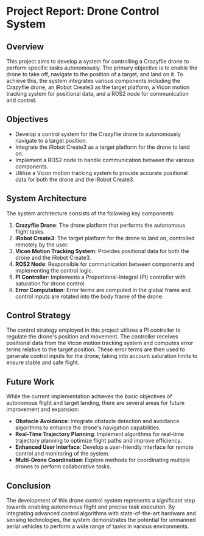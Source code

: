 # Project Report: Drone Control System

## Overview

This project aims to develop a system for controlling a Crazyflie drone to perform specific tasks autonomously. The primary objective is to enable the drone to take off, navigate to the position of a target, and land on it. To achieve this, the system integrates various components including the Crazyflie drone, an iRobot Create3 as the target platform, a Vicon motion tracking system for positional data, and a ROS2 node for communication and control.

## Objectives

- Develop a control system for the Crazyflie drone to autonomously navigate to a target position.
- Integrate the iRobot Create3 as a target platform for the drone to land on.
- Implement a ROS2 node to handle communication between the various components.
- Utilize a Vicon motion tracking system to provide accurate positional data for both the drone and the iRobot Create3.

## System Architecture

The system architecture consists of the following key components:

1. **Crazyflie Drone**: The drone platform that performs the autonomous flight tasks.
2. **iRobot Create3**: The target platform for the drone to land on, controlled remotely by the user.
3. **Vicon Motion Tracking System**: Provides positional data for both the drone and the iRobot Create3.
4. **ROS2 Node**: Responsible for communication between components and implementing the control logic.
5. **PI Controller**: Implements a Proportional-Integral (PI) controller with saturation for drone control.
6. **Error Computation**: Error terms are computed in the global frame and control inputs are rotated into the body frame of the drone.

## Control Strategy

The control strategy employed in this project utilizes a PI controller to regulate the drone's position and movement. The controller receives positional data from the Vicon motion tracking system and computes error terms relative to the target position. These error terms are then used to generate control inputs for the drone, taking into account saturation limits to ensure stable and safe flight.

## Future Work

While the current implementation achieves the basic objectives of autonomous flight and target landing, there are several areas for future improvement and expansion:

- **Obstacle Avoidance**: Integrate obstacle detection and avoidance algorithms to enhance the drone's navigation capabilities.
- **Real-Time Trajectory Planning**: Implement algorithms for real-time trajectory planning to optimize flight paths and improve efficiency.
- **Enhanced User Interface**: Develop a user-friendly interface for remote control and monitoring of the system.
- **Multi-Drone Coordination**: Explore methods for coordinating multiple drones to perform collaborative tasks.

## Conclusion

The development of this drone control system represents a significant step towards enabling autonomous flight and precise task execution. By integrating advanced control algorithms with state-of-the-art hardware and sensing technologies, the system demonstrates the potential for unmanned aerial vehicles to perform a wide range of tasks in various environments.


